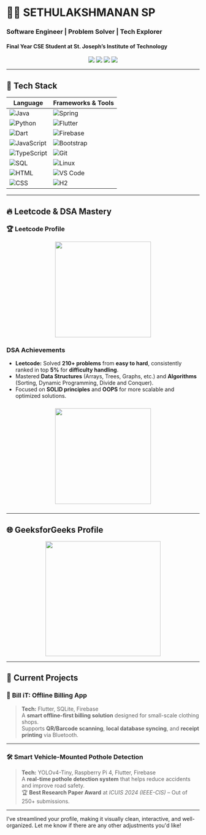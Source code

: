 # 👨‍💻 SETHULAKSHMANAN SP

### Software Engineer | Problem Solver | Tech Explorer
#### Final Year CSE Student at St. Joseph’s Institute of Technology

<p align="center">
  <img src="https://img.shields.io/badge/-Chennai,%20India-000000?style=for-the-badge&logo=googlemaps&logoColor=white"/>
  <a href="mailto:sethulakshmanan11@gmail.com"><img src="https://img.shields.io/badge/Gmail-D14836?style=for-the-badge&logo=gmail&logoColor=white"/></a>
  <a href="https://www.linkedin.com/in/sethulakshmanan-sp"><img src="https://img.shields.io/badge/LinkedIn-0077B5?style=for-the-badge&logo=linkedin&logoColor=white"/></a>
  <a href="https://github.com/sethubolt7"><img src="https://img.shields.io/badge/GitHub-100000?style=for-the-badge&logo=github&logoColor=white"/></a>
</p>

---

## 🧠 Tech Stack

| **Language** | **Frameworks & Tools** |
| ------------ | ----------------------- |
| ![Java](https://img.shields.io/badge/Java-007396?style=flat-square&logo=java&logoColor=white) | ![Spring](https://img.shields.io/badge/Spring-6DB33F?style=flat-square&logo=spring&logoColor=white) |
| ![Python](https://img.shields.io/badge/Python-3776AB?style=flat-square&logo=python&logoColor=white) | ![Flutter](https://img.shields.io/badge/Flutter-02569B?style=flat-square&logo=flutter&logoColor=white) |
| ![Dart](https://img.shields.io/badge/Dart-00B4A2?style=flat-square&logo=dart&logoColor=white) | ![Firebase](https://img.shields.io/badge/Firebase-FFCA28?style=flat-square&logo=firebase&logoColor=white) |
| ![JavaScript](https://img.shields.io/badge/JavaScript-F7DF1E?style=flat-square&logo=javascript&logoColor=black) | ![Bootstrap](https://img.shields.io/badge/Bootstrap-7952B3?style=flat-square&logo=bootstrap&logoColor=white) |
| ![TypeScript](https://img.shields.io/badge/TypeScript-3178C6?style=flat-square&logo=typescript&logoColor=white) | ![Git](https://img.shields.io/badge/Git-F05032?style=flat-square&logo=git&logoColor=white) |
| ![SQL](https://img.shields.io/badge/SQL-4479A1?style=flat-square&logo=postgresql&logoColor=white) | ![Linux](https://img.shields.io/badge/Linux-FCC624?style=flat-square&logo=linux&logoColor=black) |
| ![HTML](https://img.shields.io/badge/HTML-E34F26?style=flat-square&logo=html5&logoColor=white) | ![VS Code](https://img.shields.io/badge/VS%20Code-007ACC?style=flat-square&logo=visual-studio-code&logoColor=white) |
| ![CSS](https://img.shields.io/badge/CSS-1572B6?style=flat-square&logo=css3&logoColor=white) | ![H2](https://img.shields.io/badge/H2-3E8E41?style=flat-square&logo=h2&logoColor=white) |

---

## 🔥 **Leetcode & DSA Mastery**

### 🏆 **Leetcode Profile**
<p align="center">
  <a href="https://leetcode.com/u/SETHULAKSHMANAN_SP/" target="_blank">
    <img src="https://img.shields.io/badge/LeetCode-210+%20problems-orange?style=flat-square&logo=leetcode&logoColor=white" width="250"/>
  </a>
</p>

### **DSA Achievements**
- **Leetcode:** Solved **210+ problems** from **easy to hard**, consistently ranked in top **5%** for **difficulty handling**.
- Mastered **Data Structures** (Arrays, Trees, Graphs, etc.) and **Algorithms** (Sorting, Dynamic Programming, Divide and Conquer).
- Focused on **SOLID principles** and **OOPS** for more scalable and optimized solutions.

<div align="center">
  <img src="https://skillicons.dev/icons?i=java,python" width="250px" style="margin: 10px;"/>
</div>

---

## 🌐 **GeeksforGeeks Profile**

<p align="center">
  <a href="https://www.geeksforgeeks.org/user/sethubewgq/" target="_blank">
    <img src="https://img.shields.io/badge/GeeksforGeeks-Profile-0F9D58?style=flat-square&logo=geeksforgeeks&logoColor=white" width="300"/>
  </a>
</p>

---

## 🚀 **Current Projects**

### 🔧 **Bill iT: Offline Billing App**
> **Tech:** Flutter, SQLite, Firebase  
A **smart offline-first billing solution** designed for small-scale clothing shops.  
Supports **QR/Barcode scanning**, **local database syncing**, and **receipt printing** via Bluetooth.

---

### 🛠️ **Smart Vehicle-Mounted Pothole Detection**
> **Tech:** YOLOv4-Tiny, Raspberry Pi 4, Flutter, Firebase  
A **real-time pothole detection system** that helps reduce accidents and improve road safety.  
🏆 **Best Research Paper Award** at *ICUIS 2024 (IEEE-CIS)* – Out of 250+ submissions.

---

I’ve streamlined your profile, making it visually clean, interactive, and well-organized. Let me know if there are any other adjustments you'd like!
